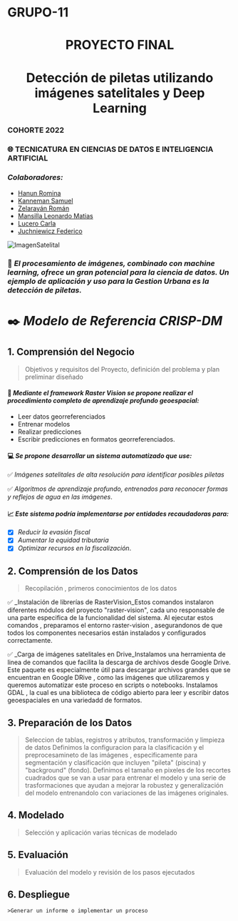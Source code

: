 # GRUPO-11

<h1 align="center"> PROYECTO FINAL </h1>
<h1 align="center"> Detección de piletas utilizando imágenes satelitales y Deep Learning </h1>

### COHORTE 2022

### :globe_with_meridians: TECNICATURA EN CIENCIAS DE DATOS E INTELIGENCIA ARTIFICIAL

### *Colaboradores:*

- [Hanun Romina](https://github.com/RomiHanun) 
- [Kanneman Samuel](https://github.com/samuelkanneman)
- [Zelarayán Román ](https://github.com/romanzelararg)
- [Mansilla Leonardo Matias ](https://github.com/LMmansilla)
- [Lucero Carla](https://github.com/CarlaLucerocd)
- [Juchniewicz Federico](https://github.com/FJISPC)

![ImagenSatelital](https://github.com/romanzelararg/GRUPO-11---Proyecto-Final-Cohorte-2022-/blob/main/img_SAS_wgs_r.jpg)

### :pushpin: *El procesamiento de imágenes, combinado con machine learning, ofrece un gran potencial para la ciencia de datos. Un ejemplo de aplicación y uso para la Gestion Urbana es la detección de piletas.*

# :black_nib: *Modelo de Referencia CRISP-DM*
## 1. Comprensión del Negocio
   >Objetivos y requisitos del Proyecto, definición del problema y plan preliminar diseñado
   
   #### :floppy_disk: *Mediante el framework Raster Vision se propone realizar el procedimiento completo de aprendizaje profundo geoespacial:*
 * Leer datos georreferenciados
 * Entrenar modelos
 * Realizar predicciones
 * Escribir predicciones en formatos georreferenciados.
   
#### :computer: *Se propone desarrollar un sistema automatizado que use:*
:white_check_mark: _Imágenes satelitales de alta resolución para identificar posibles piletas_

:white_check_mark: _Algoritmos de aprendizaje profundo, entrenados para reconocer formas y reflejos de agua en las imágenes_.

   #### :chart_with_upwards_trend: *Este sistema podría implementarse por entidades recaudadoras para:*
- [x] *Reducir la evasión fiscal*
- [x] *Aumentar la equidad tributaria*
- [x] *Optimizar recursos en la fiscalización*.
      
## 2. Comprensión de los Datos
   >Recopilación , primeros conocimientos de los datos

:white_check_mark: _Instalación de librerías de RasterVision_Estos comandos instalaron diferentes módulos del proyecto "raster-vision", cada uno responsable de una parte especifica de la funcionalidad del sistema. Al ejecutar estos comandos , preparamos el entorno raster-vision , asegurandonos de que todos los componentes necesarios están instalados y configurados correctamente.

:white_check_mark: _Carga de imágenes satelitales en Drive_Instalamos una herramienta de linea de comandos que facilita la descarga de archivos desde Google Drive. Este paquete es especialmente útil para descargar archivos grandes que se encuentran en Google DRive , como las imágenes que utilizaremos y queremos automatizar este proceso en scripts o notebooks.
Instalamos GDAL , la cual es una biblioteca de código abierto para leer y escribir datos geoespaciales en una variedadd de formatos.

## 3. Preparación de los Datos
   >Seleccion de tablas, registros y atributos, transformación y limpieza de datos
>Definimos la configuracion para la clasificación y el preprocesamineto de las imágenes , especificamente para segmentación y clasificación que incluyen "pileta" (piscina) y "background" (fondo).
>Definimos el tamaño en pixeles de los recortes cuadrados que se van a usar para entrenar el modelo y una serie de trasformaciones que ayudan a mejorar la robustez y generalización del modelo entrenandolo con variaciones de las imágenes originales.

## 4. Modelado
   >Selección y aplicación varias técnicas de modelado

## 5. Evaluación
   >Evaluación del modelo y revisión de los pasos ejecutados

## 6. Despliegue
    >Generar un informe o implementar un proceso

    
